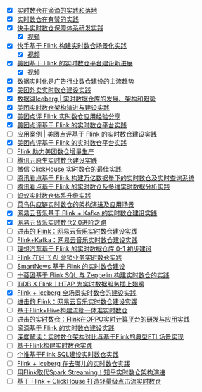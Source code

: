 - [x] [实时数仓在滴滴的实践和落地](https://smartsi.blog.csdn.net/article/details/129132001)
- [x] [实时数仓在有赞的实践](https://smartsi.blog.csdn.net/article/details/127311352)
- [x] [快手实时数仓保障体系研发实践](https://smartsi.blog.csdn.net/article/details/127078901)
  - [x] [视频](https://www.bilibili.com/video/BV1ou411U7KR/?p=2)
- [x] [快手基于 Flink 构建实时数仓场景化实践](https://smartsi.blog.csdn.net/article/details/127164637)
  - [x] [视频](https://www.bilibili.com/video/BV1KQ4y1d7Dk/)
- [x] [美团基于 Flink 的实时数仓平台建设新进展](https://smartsi.blog.csdn.net/article/details/127064420)
  - [x] [视频](https://www.bilibili.com/video/BV1ou411U7KR/?p=1)
- [x] [数据实时化是广告行业数仓建设的主流趋势](https://smartsi.blog.csdn.net/article/details/128986220)
- [x] [美团外卖实时数仓建设实践](https://smartsi.blog.csdn.net/article/details/129133765)
- [x] [数据湖Iceberg | 实时数据仓库的发展、架构和趋势](https://smartsi.blog.csdn.net/article/details/132320590)
- [x] [美团实时数仓架构演进与建设实践](https://mp.weixin.qq.com/s/yfuYvtFgslzkWimZ7Mhhbg)
- [x] [美团点评 Flink 实时数仓应用经验分享](https://mp.weixin.qq.com/s/QKl4OAd187_PNUFORpBBXA)
- [x] [美团点评基于 Flink 的实时数仓平台实践](https://mp.weixin.qq.com/s/JT6BZzsAM8D8p9F99VmeFw)
- [ ] [应用案例 | 美团点评基于 Flink 的实时数仓建设实践](https://mp.weixin.qq.com/s/Q8q8leat6809pOGGI1HzXg)
- [x] [美团点评基于 Flink 的实时数仓平台实践](https://mp.weixin.qq.com/s/KftRm7XhfL7DcYbg1VswzA)
- [ ] [Flink 助力美团数仓增量生产](https://mp.weixin.qq.com/s/wSxRc98bPQsWviIS9nurYg)
- [ ] [腾讯云原生实时数仓建设实践](https://www.bilibili.com/video/BV1ou411U7KR/?p=3)
- [ ] [微信 ClickHouse 实时数仓的最佳实践](https://mp.weixin.qq.com/s/Hc3p2_Yx1BoSA1mR5kvNWQ)
- [ ] [腾讯看点基于 Flink 构建万亿数据量下的实时数仓及实时查询系统](https://mp.weixin.qq.com/s/hei91VFKUJqywulE7JaXcw)
- [ ] [腾讯看点基于 Flink 的实时数仓及多维实时数据分析实践](https://mp.weixin.qq.com/s/k0h2IkAMniHiCJjA1l5Wyg)
- [ ] [蚂蚁实时数仓体系升级实践](https://www.bilibili.com/video/BV1ou411U7KR/?p=5)
- [ ] [菜鸟供应链实时数仓的架构演进及应用场景](https://mp.weixin.qq.com/s/9ZRG76-vCM7AlRZNFCLrqA)
- [x] [网易云音乐基于 Flink + Kafka 的实时数仓建设实践](https://mp.weixin.qq.com/s/vJMjo3vszfv2JRFWvg0zpQ)
- [x] [网易云音乐实时数仓2.0进阶之路](https://mp.weixin.qq.com/s/2k3R-VoRSg9_U0f-l1c4-Q)
- [ ] [进击的 Flink：网易云音乐实时数仓建设实践](https://mp.weixin.qq.com/s/n4RUxDu3PuGBNl6QXNlp4Q)
- [ ] [Flink+Kafka：网易云音乐实时数仓建设实践](https://mp.weixin.qq.com/s/jCQ6lUejGPzsrHDaNTy6sw)
- [ ] [理想汽车基于 Flink 的实时数据仓库 0-1 初步建设](https://www.bilibili.com/video/BV1ou411U7KR/?p=4)
- [ ] [Flink 在讯飞 AI 营销业务实时数仓实践](https://www.bilibili.com/video/BV1ou411U7KR/?p=6)
- [ ] [SmartNews 基于 Flink 的实时数仓建设](https://www.bilibili.com/video/BV1ou411U7KR/?p=7)
- [ ] [十荟团基于 Flink SQL 与 Zeppelin 构建实时数仓的实践](https://www.bilibili.com/video/BV1ou411U7KR/?p=8)
- [ ] [TiDB X Flink｜HTAP 为实时数据服务插上翅膀](https://www.bilibili.com/video/BV1ou411U7KR/?p=9)
- [x] [Flink + Iceberg 全场景实时数仓的建设实践](https://mp.weixin.qq.com/s/xBHhqDQHDaLZYX_jpvZDcQ)
- [ ] [进击的 Flink：网易云音乐实时数仓建设实践](https://mp.weixin.qq.com/s/5dk5GRKO_FHARgn6joiK-g)
- [ ] [基于Flink+Hive构建流批一体准实时数仓](https://mp.weixin.qq.com/s/FFlh472O6AYkNo77DCXZzQ)
- [ ] [进击的实时数仓：Flink在OPPO实时计算平台的研发与应用实践](https://mp.weixin.qq.com/s/B2BoJdIUw4RqI-aurtyeZA)
- [ ] [滴滴基于 Flink 的实时数仓建设实践](https://mp.weixin.qq.com/s/ECi8C_8yRMWQiM-V9C38Rw)
- [ ] [深度解读：实时数仓架构对比与基于Flink的典型ETL场景实现](https://mp.weixin.qq.com/s/-0uCBViKJ9NOvIqgoBhoAA)
- [ ] [基于Flink构建实时数仓实践](https://mp.weixin.qq.com/s/7cTu6Nrlf2pRNxCXwksI5Q)
- [ ] [个推基于Flink SQL建设实时数仓实践](https://mp.weixin.qq.com/s/-KZygh7TSwrvq5pwHonUBA)
- [ ] [Flink + Iceberg 在去哪儿的实时数仓实践](https://mp.weixin.qq.com/s/li-V6XqLf3w8cStwvgIv-g)
- [ ] [用Flink取代Spark Streaming！知乎实时数仓架构演进](https://mp.weixin.qq.com/s/IBsi0JpU7mm8EOoxl9iayg)
- [ ] [基于 Flink + ClickHouse 打造轻量级点击流实时数仓](https://mp.weixin.qq.com/s/rn9qWvvhY3KxKKwUCgQ4HQ)
